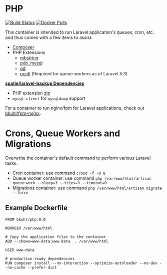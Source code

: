 # PHP

[![Build Status](https://travis-ci.org/bkuhl/php.svg?branch=master)](https://travis-ci.org/bkuhl/php)
[![Docker Pulls](https://img.shields.io/docker/pulls/bkuhl/php.svg)](https://hub.docker.com/r/bkuhl/php)

This container is intended to run Laravel application's queues, cron, etc. and thus comes with a few items to assist:

 * [Composer](https://getcomposer.org)
 * PHP Extensions
   * [mbstring](http://php.net/manual/en/book.mbstring.php)
   * [pdo_mysql](http://php.net/manual/en/ref.pdo-mysql.php)
   * [gd](http://php.net/manual/en/book.image.php)
   * [pcntl](http://php.net/manual/en/book.pcntl.php) (Required for queue workers as of Laravel 5.3)
   
**[spatie/laravel-backup Dependencies](https://github.com/spatie/laravel-backup)**
 * PHP extension [zip](http://php.net/manual/en/book.zip.php)
 * `mysql-client` for `mysqldump` support
 
For a container to run nginx/fpm for Laravel applications,  check out [bkuhl/fpm-nginx](https://github.com/bkuhl/fpm-nginx).
 
# Crons, Queue Workers and Migrations

Overwrite the container's default command to perform various Laravel tasks.

 * Cron container: use command `crond -f -d 8`
 * Queue worker container: use command `php /var/www/html/artisan queue:work --sleep=3 --tries=3 --timeout=0`
 * Migrations container: use command `php /var/www/html/artisan migrate --force`
## Example Dockerfile

```
FROM bkuhl/php:8.0

WORKDIR /var/www/html

# Copy the application files to the container
ADD --chown=www-data:www-data  . /var/www/html

USER www-data

# production-ready dependencies
RUN composer install --no-interaction --optimize-autoloader --no-dev --no-cache --prefer-dist
```
